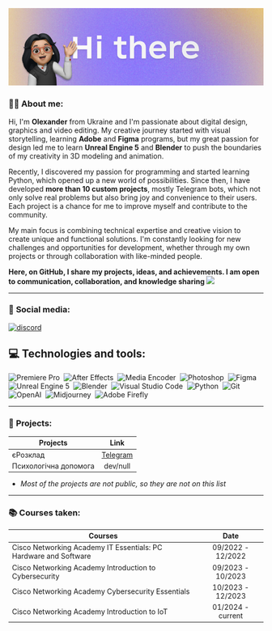 ![Hi there, I`m   **O l e x a n d e r .](/images/hi-there.png)

### 👨‍💻 **About me:**
Hi, I'm **Olexander** from Ukraine and I'm passionate about digital design, graphics and video editing. My creative journey started with visual storytelling, learning **Adobe** and **Figma** programs, but my great passion for design led me to learn **Unreal Engine 5** and **Blender** to push the boundaries of my creativity in 3D modeling and animation.

Recently, I discovered my passion for programming and started learning Python, which opened up a new world of possibilities. Since then, I have developed **more than 10 custom projects**, mostly Telegram bots, which not only solve real problems but also bring joy and convenience to their users. Each project is a chance for me to improve myself and contribute to the community.

My main focus is combining technical expertise and creative vision to create unique and functional solutions. I'm constantly looking for new challenges and opportunities for development, whether through my own projects or through collaboration with like-minded people.

**Here, on GitHub, I share my projects, ideas, and achievements. I am open to communication, collaboration, and knowledge sharing** <img src="https://media.giphy.com/media/WUlplcMpOCEmTGBtBW/giphy.gif" width="30px">

---

### 🤝 **Social media:**
  <div id="badges">
    <a href="https://discord.com/users/394557766678740992" target="_blank">
      <img src="https://assets-global.website-files.com/6257adef93867e50d84d30e2/636e0a69f118df70ad7828d4_icon_clyde_blurple_RGB.svg" width="40" height="40" alt="discord" />
    </a>
  </div>


## 💻 **Technologies and tools:**

<div>
  <img src="https://cdn-icons-png.flaticon.com/512/5968/5968525.png" title="Premiere Pro" alt="Premiere Pro" width="40" height="40"/>&nbsp;
  <img src="https://cdn-icons-png.flaticon.com/512/5968/5968428.png" title="After Effects" alt="After Effects" width="40" height="40"/>&nbsp;
  <img src="https://cdn-icons-png.flaticon.com/512/5968/5968489.png" title="Media Encoder" alt="Media Encoder" width="40" height="40"/>&nbsp;
  <img src="https://cdn-icons-png.flaticon.com/512/5968/5968520.png" title="Photoshop" alt="Photoshop" width="40" height="40"/>&nbsp;
  <img src="https://cdn-icons-png.flaticon.com/512/5968/5968705.png" title="Figma" alt="Figma" width="40" height="40"/>&nbsp;
  <img src="https://media.graphassets.com/B8hDILAISampfm5yFOQA" title="Unreal Engine 5" alt="Unreal Engine 5" width="40" height="40"/>&nbsp;
  <img src="https://download.blender.org/branding/blender_logo_socket.png" title="Blender" alt="Blender" width="120" height="43"/>&nbsp;
  <img src="https://code.visualstudio.com/assets/images/code-stable.png" title="Visual Studio Code" alt="Visual Studio Code" width="40" height="40"/>&nbsp;
  <img src="https://s3.dualstack.us-east-2.amazonaws.com/pythondotorg-assets/media/files/python-logo-only.svg" title="Python" alt="Python" width="40" height="40"/>&nbsp;
  <img src="https://git-scm.com/images/logos/downloads/Git-Icon-1788C.svg" title="Git" alt="Git" width="40" height="40"/>&nbsp;
  <img src="https://upload.wikimedia.org/wikipedia/commons/0/04/ChatGPT_logo.svg" title="OpenAI" alt="OpenAI" width="40" height="40"/>&nbsp;
  <img src="https://th.bing.com/th/id/OIP.ZV3jEo5mo_TY_JaOd2Q32AHaHa?rs=1&pid=ImgDetMain" title="Midjourney" alt="Midjourney" width="40" height="40"/>&nbsp;    
  <img src="https://cdn-icons-png.flaticon.com/512/888/888835.png" title="Adobe Firefly" alt="Adobe Firefly" width="40" height="40"/>&nbsp;
</div>

---

### 💎 **Projects:**

| Projects                                                         | Link              |
| ---------------------------------------------------------------- | :---------------: |
| єРозклад                                                         | [Telegram](https://t.me/erozklad_bot) |
| Психологічна допомога                                            | dev/null |

* *Most of the projects are not public, so they are not on this list*

---

### 📚 **Courses taken:**

| Courses                                                          | Date              |
| ---------------------------------------------------------------- | :---------------: |
| Cisco Networking Academy IT Essentials: PC Hardware and Software | 09/2022 - 12/2022 |
| Cisco Networking Academy Introduction to Cybersecurity           | 09/2023 - 10/2023 |
| Cisco Networking Academy Cybersecurity Essentials                | 10/2023 - 12/2023 |
| Cisco Networking Academy Introduction to IoT                     | 01/2024 - current |
